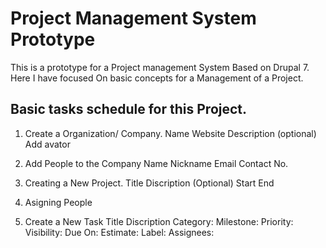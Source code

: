 Project Management System Prototype
===================================

This is a prototype for a Project management System Based on Drupal 7. Here I have focused On basic concepts for a Management of a Project.

Basic tasks schedule for this Project.
--------------------------------------

1. Create a Organization/ Company.
	Name
	Website
	Description (optional)
	Add avator

2. Add People to the Company
	Name
	Nickname
	Email 
	Contact No.

3. Creating a New Project.
	Title
	Discription (Optional)
	Start
	End 
4. Asigning People
5. Create a New Task
	Title
	Discription
	Category:
	Milestone:
	Priority:
	Visibility:
	Due On:
	Estimate:
	Label:
	Assignees:	
